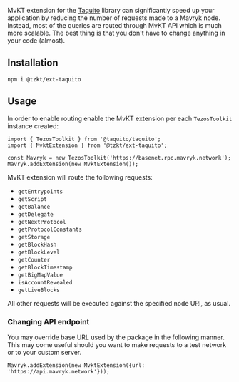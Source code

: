 MvKT extension for the [Taquito](https://tezostaquito.io/) library can significantly speed up your application by reducing the number of requests made to a Mavryk node. Instead, most of the queries are routed through MvKT API which is much more scalable. The best thing is that you don't have to change anything in your code (almost).

## Installation

```
npm i @tzkt/ext-taquito
```

## Usage

In order to enable routing enable the MvKT extension per each `TezosToolkit` instance created:

```
import { TezosToolkit } from '@taquito/taquito';
import { MvktExtension } from '@tzkt/ext-taquito';

const Mavryk = new TezosToolkit('https://basenet.rpc.mavryk.network');
Mavryk.addExtension(new MvktExtension());
```

MvKT extension will route the following requests:
- `getEntrypoints`
- `getScript`
- `getBalance`
- `getDelegate`
- `getNextProtocol`
- `getProtocolConstants`
- `getStorage`
- `getBlockHash`
- `getBlockLevel`
- `getCounter`
- `getBlockTimestamp`
- `getBigMapValue`
- `isAccountRevealed`
- `getLiveBlocks`

All other requests will be executed against the specified node URI, as usual.

### Changing API endpoint

You may override base URL used by the package in the following manner. This may come useful should you want to make requests to a test network or to your custom server.

```
Mavryk.addExtension(new MvktExtension({url: 'https://api.mavryk.network'}));
```